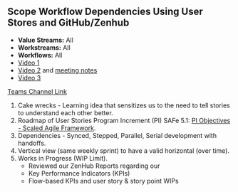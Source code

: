 ## Scope Workflow Dependencies Using User Stores and GitHub/Zenhub

- **Value Streams:** All
- **Workstreams:** All
- **Workflows:** All
- [Video 1](https://dvagov.sharepoint.com/sites/teampsd_vha/_layouts/15/stream.aspx?id=%2Fsites%2Fteampsd%5Fvha%2FShared%20Documents%2Fmsd365%5Fworkgroup%2FRecordings%2Ff2f%5F2023%5Froadmap%5Fdynamics%5F365%5Fcrm%2D20230207%5F103645%2DMeeting%20Recording%2Emp4)
- [Video 2](https://dvagov.sharepoint.com/sites/teampsd_vha/_layouts/15/stream.aspx?id=%2Fsites%2Fteampsd%5Fvha%2FShared%20Documents%2Fall%5Fteampsd%2F1%5Frecordings%2FTeamPSD%20Team%20Time%2D20230214%5F131344%2DMeeting%20Recording%2Emp4&referrer=OneDriveForBusiness&referrerScenario=OpenFile) and [meeting notes](https://teams.microsoft.com/_#/apps/a2da8768-95d5-419e-9441-3b539865b118/message?conversationId=19:09778e4391404920a8a20c7ef4ec3de3@thread.skype&conversationType=Group&messageId=1676409489024&replyChainId=1614716378260&itemName=all_teampsd)
- [Video 3](https://dvagov.sharepoint.com/sites/teampsd_vha/_layouts/15/stream.aspx?id=%2Fsites%2Fteampsd%5Fvha%2FShared%20Documents%2Ftraining%5Fworkgroup%2FRecordings%2F2023%5Froadmap%5Fuser%5Fstory%5Fmapping%5Fstory%5Fa%5Fstory%5Fj%2D20230214%5F144227%2DMeeting%20Recording%2Emp4)

[Teams Channel Link](https://teams.microsoft.com/l/message/19:d15133fbfb4d4c3a8c81701292b1890d@thread.skype/1679957993925?tenantId=e95f1b23-abaf-45ee-821d-b7ab251ab3bf&groupId=1db500d5-0d01-4254-af42-ad3f78bafacd&parentMessageId=1679957993925&teamName=teampsd_vha&channelName=training_workflow&createdTime=1679957993925&allowXTenantAccess=false)

1. Cake wrecks - Learning idea that sensitizes us to the need to tell stories to understand each other better.
2. Roadmap of User Stories Program Increment (PI) SAFe 5.1: [PI Objectives - Scaled Agile Framework](https://scaledagileframework.com/pi-objectives/).
3. Dependencies - Synced, Stepped, Parallel, Serial development with handoffs.
4. Vertical view (same weekly sprint) to have a valid horizontal (over time).
5. Works in Progress (WIP Limit).
   - Reviewed our ZenHub Reports regarding our
   - Key Performance Indicators (KPIs)
   - Flow-based KPIs and user story & story point WIPs
